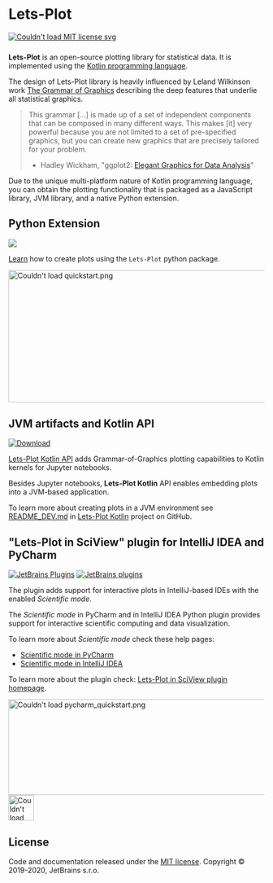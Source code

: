 # Lets-Plot

<a href="https://opensource.org/licenses/MIT">
<img src="https://img.shields.io/badge/License-MIT-yellow.svg" alt="Couldn't load MIT license svg"/>
</a>

###
**Lets-Plot** is an open-source plotting library for statistical data. It is implemented using the [Kotlin programming language](https://kotlinlang.org/).

The design of Lets-Plot library is heavily influenced by Leland Wilkinson work [The Grammar of Graphics](https://www.goodreads.com/book/show/2549408.The_Grammar_of_Graphics) describing the deep features that underlie all statistical graphics.

> This grammar [...] is made up of a set of independent components that can be composed in many different ways. This makes [it] very powerful because you are not limited to a set of pre-specified graphics, but you can create new graphics that are precisely tailored for your problem.
> - Hadley Wickham, "ggplot2: [Elegant Graphics for Data Analysis](https://www.goodreads.com/book/show/6829192-ggplot2)"

Due to the unique multi-platform nature of Kotlin programming language, you can obtain the plotting functionality that is packaged as a JavaScript library, JVM library, and a native Python extension.

## Python Extension 
<a href="https://pypi.org/project/lets-plot/"/>
<img src="https://badge.fury.io/py/lets-plot.svg"/>
<br>

[Learn](README_PYTHON.md) how to create plots using the `Lets-Plot` python package.

<img src="https://raw.githubusercontent.com/JetBrains/lets-plot/master/docs/examples/images/quickstart.png" alt="Couldn't load quickstart.png" width="505" height="260"/>

## JVM artifacts and Kotlin API

[ ![Download](https://api.bintray.com/packages/jetbrains/lets-plot-maven/lets-plot-jars/images/download.svg)](https://bintray.com/jetbrains/lets-plot-maven/lets-plot-jars/_latestVersion)

[Lets-Plot Kotlin API](https://github.com/JetBrains/lets-plot-kotlin) adds Grammar-of-Graphics plotting capabilities to Kotlin kernels for Jupyter notebooks.

Besides Jupyter notebooks, **Lets-Plot Kotlin** API enables embedding plots into a JVM-based application.

To learn more about creating plots in a JVM environment see [README_DEV.md](https://github.com/JetBrains/lets-plot-kotlin/blob/master/README_DEV.md) in
[Lets-Plot Kotlin](https://github.com/JetBrains/lets-plot-kotlin) project on GitHub.

## "Lets-Plot in SciView" plugin for IntelliJ IDEA and PyCharm

[![JetBrains Plugins](https://img.shields.io/jetbrains/plugin/v/14379-lets-plot-in-sciview.svg)](http://plugins.jetbrains.com/plugin/14379-lets-plot-in-sciview)
[![JetBrains plugins](https://img.shields.io/jetbrains/plugin/d/14379-lets-plot-in-sciview.svg)](http://plugins.jetbrains.com/plugin/14379-lets-plot-in-sciview)

The plugin adds support for interactive plots in IntelliJ-based IDEs with the enabled _Scientific mode_.

The _Scientific mode_ in PyCharm and in IntelliJ IDEA Python plugin provides support for interactive scientific computing and data visualization.

To learn more about _Scientific mode_ check these help pages:
* [Scientific mode in PyCharm](https://www.jetbrains.com/help/pycharm/matplotlib-support.html)
* [Scientific mode in IntelliJ IDEA](https://www.jetbrains.com/help/idea/matplotlib-support.html)

To learn more about the plugin check: [Lets-Plot in SciView plugin homepage](https://plugins.jetbrains.com/plugin/14379-lets-plot-in-sciview). 

<div>
<img src="https://raw.githubusercontent.com/JetBrains/lets-plot/master/docs/examples/images/pycharm_quickstart.png" alt="Couldn't load pycharm_quickstart.png" width="537" height="188"/>
<img src="https://raw.githubusercontent.com/JetBrains/lets-plot/master/docs/examples/images/pycharm_logo.png" alt="Couldn't load pycharm_logo.png" width="50" height="50"/>
</div>

## License

Code and documentation released under the [MIT license](https://github.com/JetBrains/lets-plot/blob/master/LICENSE).
Copyright © 2019-2020, JetBrains s.r.o.

